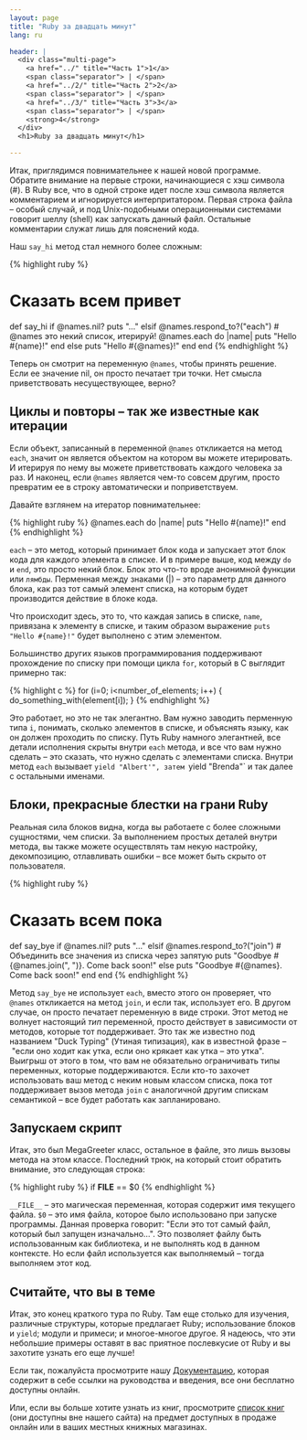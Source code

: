 ```yaml
---
layout: page
title: "Ruby за двадцать минут"
lang: ru

header: |
  <div class="multi-page">
    <a href="../" title="Часть 1">1</a>
    <span class="separator"> | </span>
    <a href="../2/" title="Часть 2">2</a>
    <span class="separator"> | </span>
    <a href="../3/" title="Часть 3">3</a>
    <span class="separator"> | </span>
    <strong>4</strong>
  </div>
  <h1>Ruby за двадцать минут</h1>

---
```


Итак, приглядимся повнимательнее к нашей новой программе. Обратите
внимание на первые строки, начинающиеся с хэш символа (#). В Ruby все,
что в одной строке идет после хэш символа является комментарием и
игнорируется интерпритатором. Первая строка файла – особый случай, и под
Unix-подобными операционными системами говорит шеллу (shell) как
запускать данный файл. Остальные комментарии служат лишь для пояснений
кода.

Наш `say_hi` метод стал немного более сложным:

{% highlight ruby %}
# Сказать всем привет
def say_hi
  if @names.nil?
    puts "..."
  elsif @names.respond_to?("each")
    # @names это некий список, итерируй!
    @names.each do |name|
      puts "Hello #{name}!"
    end
  else
    puts "Hello #{@names}!"
  end
end
{% endhighlight %}

Теперь он смотрит на переменную `@names`, чтобы принять решение. Если
ее значение nil, он просто печатает три точки. Нет смысла приветствовать
несуществующее, верно?

## Циклы и повторы – так же известные как итерации

Если объект, записанный в переменной `@names` откликается на метод
`each`, значит он является объектом на котором вы можете итерировать. И
итерируя по нему вы можете приветствовать каждого человека за раз. И
наконец, если `@names` является чем-то совсем другим, просто превратим
ее в строку автоматически и поприветствуем.

Давайте взглянем на итератор повнимательнее:

{% highlight ruby %}
@names.each do |name|
  puts "Hello #{name}!"
end
{% endhighlight %}

`each` – это метод, который принимает блок кода и запускает этот блок
кода для каждого элемента в списке. И в примере выше, код между `do` и
`end`, это просто некий блок. Блок это что-то вроде анонимной функции
или `лямбды`. Перменная между знаками (|) – это параметр для данного
блока, как раз тот самый элемент списка, на которым будет производится
действие в блоке кода.

Что происходит здесь, это то, что каждая запись в списке, `name`,
привязана к элементу в списке, и таким образом выражение `puts "Hello
#{name}!"` будет выполнено с этим элементом.

Большинство других языков программирования поддерживают прохождение по
списку при помощи цикла `for`, который в C выглядит примерно так:

{% highlight c %}
for (i=0; i<number_of_elements; i++)
{
  do_something_with(element[i]);
}
{% endhighlight %}

Это работает, но это не так элегантно. Вам нужно заводить перменную типа
`i`, понимать, сколько элементов в списке, и объяснять языку, как он
должен проходить по списку. Путь Ruby намного элегантней, все детали
исполнения скрыты внутри `each` метода, и все что вам нужно сделать –
это сказать, что нужно сделать с элементами списка. Внутри метод `each`
вызывает `yield "Albert'", затем `yield "Brenda"` и так далее с
остальными именами.

## Блоки, прекрасные блестки на грани Ruby

Реальная сила блоков видна, когда вы работаете с более сложными
сущностями, чем списки. За выполнением простых деталей внутри метода, вы
также можете осуществлять там некую настройку, декомпозицию, отлавливать
ошибки – все может быть скрыто от пользователя.

{% highlight ruby %}
# Сказать всем пока
def say_bye
  if @names.nil?
    puts "..."
  elsif @names.respond_to?("join")
    # Объединить все значения из списка через запятую
    puts "Goodbye #{@names.join(", ")}.  Come back soon!"
  else
    puts "Goodbye #{@names}.  Come back soon!"
  end
end
{% endhighlight %}

Метод `say_bye` не использует `each`, вместо этого он проверяет, что
`@names` откликается на метод `join`, и если так, использует его. В
другом случае, он просто печатает переменную в виде строки. Этот метод
не волнует настоящий *тип* переменной, просто действует в зависимости
от методов, которые тот поддерживает. Это так же известно под названием
"Duck Typing" (Утиная типизация), как в известной фразе – "если оно
ходит как утка, если оно крякает как утка – это утка". Выигрыш от этого
в том, что вам не обязательно ограничивать типы переменных, которые
поддерживаются. Если кто-то захочет использовать ваш метод с неким новым
классом списка, пока тот поддерживает вызов метода `join` с аналогичной
другим спискам семантикой – все будет работать как запланировано.

## Запускаем скрипт

Итак, это был MegaGreeter класс, остальное в файле, это лишь вызовы
метода на этом классе. Последний трюк, на который стоит обратить
внимание, это следующая строка:

{% highlight ruby %}
if __FILE__ == $0
{% endhighlight %}

`__FILE__` – это магическая переменная, которая содержит имя текущего
файла. `$0` – это имя файла, которое было использовано при запуске
программы. Данная проверка говорит: "Если это тот самый файл, который
был запущен изначально…". Это позволяет файлу быть использованным как
библиотека, и не выполнять код в данном контексте. Но если файл
используется как выполняемый – тогда выполняем этот код.

## Считайте, что вы в теме

Итак, это конец краткого тура по Ruby. Там еще столько для изучения,
различные структуры, которые предлагает Ruby; использование блоков и
`yield`; модули и примеси; и многое-многое другое. Я надеюсь, что эти
небольшие примеры оставят в вас приятное послевкусие от Ruby и вы
захотите узнать его еще лучше!

Если так, пожалуйста просмотрите нашу
[Документацию](/ru/documentation/), которая содержит в себе ссылки на
руководства и введения, все они бесплатно доступны онлайн.

Или, если вы больше хотите узнать из книг, просмотрите [список книг][1]
(они доступны вне нашего сайта) на предмет доступных в продаже онлайн
или в ваших местных книжных магазинах.



[1]: http://www.ruby-doc.org/bookstore
